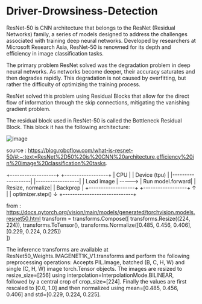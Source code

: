 # Driver-Drowsiness-Detection
ResNet-50 is CNN architecture that belongs to the ResNet (Residual Networks) family, a series of models designed to address the challenges associated with training deep neural networks.
Developed by researchers at Microsoft Research Asia, ResNet-50 is renowned for its depth and efficiency in image classification tasks.

The primary problem ResNet solved was the degradation problem in deep neural networks. As networks become deeper, their accuracy saturates and then degrades rapidly. This degradation is not caused by overfitting, but rather the difficulty of optimizing the training process.

ResNet solved this problem using Residual Blocks that allow for the direct flow of information through the skip connections, mitigating the vanishing gradient problem.

The residual block used in ResNet-50 is called the Bottleneck Residual Block. This block it has the following architecture:

![image](https://github.com/user-attachments/assets/ee28ec41-7763-41b0-b06b-b3afe131dfe9)


source : https://blog.roboflow.com/what-is-resnet-50/#:~:text=ResNet%2D50%20is%20CNN%20architecture,efficiency%20in%20image%20classification%20tasks.

+-------------------+           +------------------+
|      CPU          |           |   Device (tpu)   |
|-------------------|           |------------------|
|  Load image       |  ----->   | Run model.forward|
|  Resize, normalize|           | Backprop         |
+-------------------+           +------------------+
          ↑                              |
          |         optimizer.step()     ↓
          +-----------------------------+



from : https://docs.pytorch.org/vision/main/models/generated/torchvision.models.resnet50.html
transform = transforms.Compose([
        transforms.Resize((224, 224)), 
        transforms.ToTensor(),
        transforms.Normalize([0.485, 0.456, 0.406],
                             [0.229, 0.224, 0.225])   
    ])
    
The inference transforms are available at ResNet50_Weights.IMAGENET1K_V1.transforms and perform the following preprocessing operations: 
Accepts PIL.Image, batched (B, C, H, W) and single (C, H, W) image torch.Tensor objects.
The images are resized to resize_size=[256] using interpolation=InterpolationMode.BILINEAR, followed by a central crop of crop_size=[224]. 
Finally the values are first rescaled to [0.0, 1.0] and then normalized using mean=[0.485, 0.456, 0.406] and std=[0.229, 0.224, 0.225].

  
